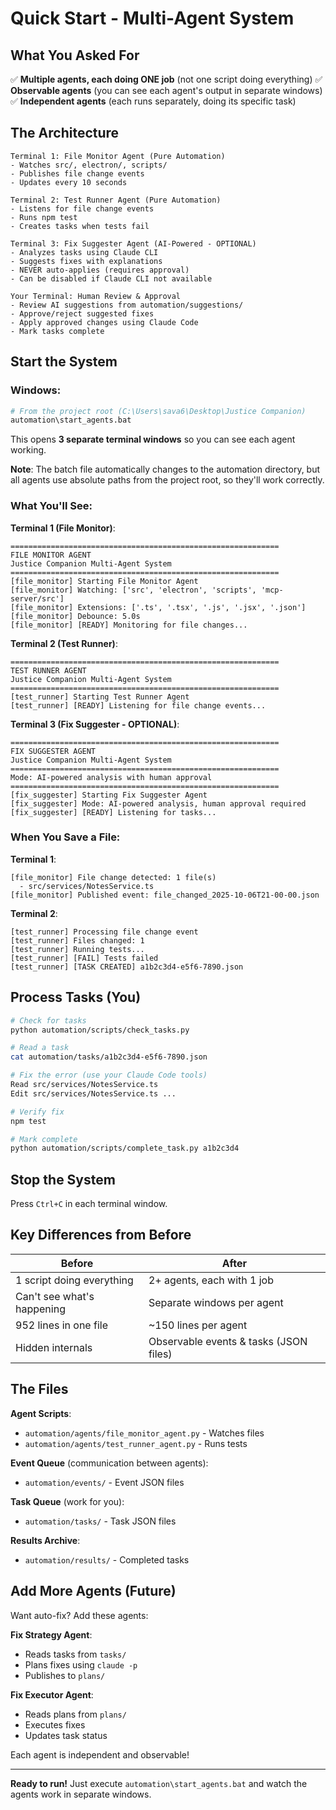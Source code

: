 # Quick Start - Multi-Agent System

## What You Asked For

✅ **Multiple agents, each doing ONE job** (not one script doing everything)
✅ **Observable agents** (you can see each agent's output in separate windows)
✅ **Independent agents** (each runs separately, doing its specific task)

## The Architecture

```
Terminal 1: File Monitor Agent (Pure Automation)
- Watches src/, electron/, scripts/
- Publishes file change events
- Updates every 10 seconds

Terminal 2: Test Runner Agent (Pure Automation)
- Listens for file change events
- Runs npm test
- Creates tasks when tests fail

Terminal 3: Fix Suggester Agent (AI-Powered - OPTIONAL)
- Analyzes tasks using Claude CLI
- Suggests fixes with explanations
- NEVER auto-applies (requires approval)
- Can be disabled if Claude CLI not available

Your Terminal: Human Review & Approval
- Review AI suggestions from automation/suggestions/
- Approve/reject suggested fixes
- Apply approved changes using Claude Code
- Mark tasks complete
```

## Start the System

### Windows:
```bash
# From the project root (C:\Users\sava6\Desktop\Justice Companion)
automation\start_agents.bat
```

This opens **3 separate terminal windows** so you can see each agent working.

**Note**: The batch file automatically changes to the automation directory, but all agents use absolute paths from the project root, so they'll work correctly.

### What You'll See:

**Terminal 1 (File Monitor)**:
```
============================================================
FILE MONITOR AGENT
Justice Companion Multi-Agent System
============================================================
[file_monitor] Starting File Monitor Agent
[file_monitor] Watching: ['src', 'electron', 'scripts', 'mcp-server/src']
[file_monitor] Extensions: ['.ts', '.tsx', '.js', '.jsx', '.json']
[file_monitor] Debounce: 5.0s
[file_monitor] [READY] Monitoring for file changes...
```

**Terminal 2 (Test Runner)**:
```
============================================================
TEST RUNNER AGENT
Justice Companion Multi-Agent System
============================================================
[test_runner] Starting Test Runner Agent
[test_runner] [READY] Listening for file change events...
```

**Terminal 3 (Fix Suggester - OPTIONAL)**:
```
============================================================
FIX SUGGESTER AGENT
Justice Companion Multi-Agent System
============================================================
Mode: AI-powered analysis with human approval
============================================================
[fix_suggester] Starting Fix Suggester Agent
[fix_suggester] Mode: AI-powered analysis, human approval required
[fix_suggester] [READY] Listening for tasks...
```

### When You Save a File:

**Terminal 1**:
```
[file_monitor] File change detected: 1 file(s)
  - src/services/NotesService.ts
[file_monitor] Published event: file_changed_2025-10-06T21-00-00.json
```

**Terminal 2**:
```
[test_runner] Processing file change event
[test_runner] Files changed: 1
[test_runner] Running tests...
[test_runner] [FAIL] Tests failed
[test_runner] [TASK CREATED] a1b2c3d4-e5f6-7890.json
```

## Process Tasks (You)

```bash
# Check for tasks
python automation/scripts/check_tasks.py

# Read a task
cat automation/tasks/a1b2c3d4-e5f6-7890.json

# Fix the error (use your Claude Code tools)
Read src/services/NotesService.ts
Edit src/services/NotesService.ts ...

# Verify fix
npm test

# Mark complete
python automation/scripts/complete_task.py a1b2c3d4
```

## Stop the System

Press `Ctrl+C` in each terminal window.

## Key Differences from Before

| Before | After |
|--------|-------|
| 1 script doing everything | 2+ agents, each with 1 job |
| Can't see what's happening | Separate windows per agent |
| 952 lines in one file | ~150 lines per agent |
| Hidden internals | Observable events & tasks (JSON files) |

## The Files

**Agent Scripts**:
- `automation/agents/file_monitor_agent.py` - Watches files
- `automation/agents/test_runner_agent.py` - Runs tests

**Event Queue** (communication between agents):
- `automation/events/` - Event JSON files

**Task Queue** (work for you):
- `automation/tasks/` - Task JSON files

**Results Archive**:
- `automation/results/` - Completed tasks

## Add More Agents (Future)

Want auto-fix? Add these agents:

**Fix Strategy Agent**:
- Reads tasks from `tasks/`
- Plans fixes using `claude -p`
- Publishes to `plans/`

**Fix Executor Agent**:
- Reads plans from `plans/`
- Executes fixes
- Updates task status

Each agent is independent and observable!

---

**Ready to run!** Just execute `automation\start_agents.bat` and watch the agents work in separate windows.
